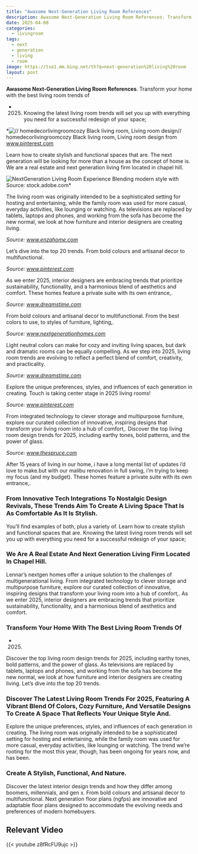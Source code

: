 ```yaml
---
title: "Awasome Next-Generation Living Room References"
description: Awasome Next-Generation Living Room References. Transform your home with the best living room trends of 2025. Knowing the latest living room trends will set you...
date: 2025-04-08
categories:
  - livingroom
tags:
  - next
  - generation
  - living
  - room
image: https://tse1.mm.bing.net/th?q=next-generation%20living%20room
layout: post
---
```


**Awasome Next-Generation Living Room References**. Transform your home with the best living room trends of

- 2025. Knowing the latest living room trends will set you up with everything you need for a successful redesign of your space;

*![// homedecorlivingroomcozy Black living room, Living room design](https://i.pinimg.com/originals/d4/52/2c/d4522c7a6f71337ea95064429370b64c.jpg)// homedecorlivingroomcozy Black living room, Living room design from www.pinterest.com

Learn how to create stylish and functional spaces that are. The next generation will be looking for more than a house as the concept of home is. We are a real estate and next generation living firm located in chapel hill.

![NextGeneration Living Room Experience Blending modern style with](https://i2.wp.com/as1.ftcdn.net/v2/jpg/07/56/77/90/1000_F_756779064_I02XrF42V1nNpzXXquSWZwBRvWxGtFJm.jpg)Source: stock.adobe.com*

The living room was originally intended to be a sophisticated setting for hosting and entertaining, while the family room was used for more casual, everyday activities, like lounging or watching. As televisions are replaced by tablets, laptops and phones, and working from the sofa has become the new normal, we look at how furniture and interior designers are creating living.

*Source: www.enzahome.com*

Let’s dive into the top 20 trends. From bold colours and artisanal decor to multifunctional.

*Source: www.pinterest.com*

As we enter 2025, interior designers are embracing trends that prioritize sustainability, functionality, and a harmonious blend of aesthetics and comfort. These homes feature a private suite with its own entrance,.

*Source: www.dreamstime.com*

From bold colours and artisanal decor to multifunctional. From the best colors to use, to styles of furniture, lighting,.

*Source: www.nextgenerationhomes.com*

Light neutral colors can make for cozy and inviting living spaces, but dark and dramatic rooms can be equally compelling. As we step into 2025, living room trends are evolving to reflect a perfect blend of comfort, creativity, and practicality.

*Source: www.dreamstime.com*

Explore the unique preferences, styles, and influences of each generation in creating. Touch is taking center stage in 2025 living rooms!

*Source: www.pinterest.com*

From integrated technology to clever storage and multipurpose furniture, explore our curated collection of innovative, inspiring designs that transform your living room into a hub of comfort,. Discover the top living room design trends for 2025, including earthy tones, bold patterns, and the power of glass.

*Source: www.thespruce.com*

After 15 years of living in our home, i have a long mental list of updates i’d love to make.but with our malibu renovation in full swing, i’m trying to keep my focus (and my budget). These homes feature a private suite with its own entrance,.

### From Innovative Tech Integrations To Nostalgic Design Revivals, These Trends Aim To Create A Living Space That Is As Comfortable As It Is Stylish.

You’ll find examples of both, plus a variety of. Learn how to create stylish and functional spaces that are. Knowing the latest living room trends will set you up with everything you need for a successful redesign of your space;

### We Are A Real Estate And Next Generation Living Firm Located In Chapel Hill.

Lennar’s nextgen homes offer a unique solution to the challenges of multigenerational living. From integrated technology to clever storage and multipurpose furniture, explore our curated collection of innovative, inspiring designs that transform your living room into a hub of comfort,. As we enter 2025, interior designers are embracing trends that prioritize sustainability, functionality, and a harmonious blend of aesthetics and comfort.

### Transform Your Home With The Best Living Room Trends Of

- 2025.

Discover the top living room design trends for 2025, including earthy tones, bold patterns, and the power of glass. As televisions are replaced by tablets, laptops and phones, and working from the sofa has become the new normal, we look at how furniture and interior designers are creating living. Let’s dive into the top 20 trends.

### Discover The Latest Living Room Trends For 2025, Featuring A Vibrant Blend Of Colors, Cozy Furniture, And Versatile Designs To Create A Space That Reflects Your Unique Style And.

Explore the unique preferences, styles, and influences of each generation in creating. The living room was originally intended to be a sophisticated setting for hosting and entertaining, while the family room was used for more casual, everyday activities, like lounging or watching. The trend we’re rooting for the most this year, though, has been ongoing for years now, and has been.

### Create A Stylish, Functional, And Nature.

Discover the latest interior design trends and how they differ among boomers, millennials, and gen x. From bold colours and artisanal decor to multifunctional. Next generation floor plans (ngfps) are innovative and adaptable floor plans designed to accommodate the evolving needs and preferences of modern homebuyers.

## Relevant Video

{{< youtube z8fRcFU9ujc >}}

